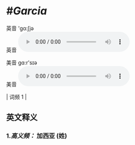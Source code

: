 # ***\#Garcia*** 
英音 'ɡɑ:ʃjə  
英音
<audio src="./media/Garcia-B.aac" controls="controls"></audio>

美音 ɡɑ:r'sɪə  
美音
<audio src="./media/Garcia.aac" controls="controls"></audio>



| 词频 1 |  

英文释义
---
### 1.*高义频：* **加西亚 (姓)**  


